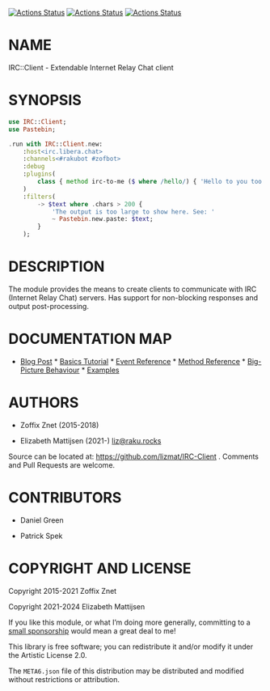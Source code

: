 [![Actions Status](https://github.com/lizmat/IRC-Client/actions/workflows/linux.yml/badge.svg)](https://github.com/lizmat/IRC-Client/actions) [![Actions Status](https://github.com/lizmat/IRC-Client/actions/workflows/macos.yml/badge.svg)](https://github.com/lizmat/IRC-Client/actions) [![Actions Status](https://github.com/lizmat/IRC-Client/actions/workflows/windows.yml/badge.svg)](https://github.com/lizmat/IRC-Client/actions)

NAME
====

IRC::Client - Extendable Internet Relay Chat client

SYNOPSIS
========

```raku
use IRC::Client;
use Pastebin;

.run with IRC::Client.new:
    :host<irc.libera.chat>
    :channels<#rakubot #zofbot>
    :debug
    :plugins(
        class { method irc-to-me ($ where /hello/) { 'Hello to you too!'} }
    )
    :filters(
        -> $text where .chars > 200 {
            'The output is too large to show here. See: '
            ~ Pastebin.new.paste: $text;
        }
    );
```

DESCRIPTION
===========

The module provides the means to create clients to communicate with IRC (Internet Relay Chat) servers. Has support for non-blocking responses and output post-processing.

DOCUMENTATION MAP
=================

* [Blog Post](https://github.com/Raku/CCR/blob/main/Remaster/Zoffix%20Znet/IRC-Client-Raku-Multi-Server-IRC-or-Awesome-Async-Interfaces-with-Raku.md) * [Basics Tutorial](https://github.com/lizmat/IRC-Client/blob/main/docs/01-basics.md) * [Event Reference](https://github.com/lizmat/IRC-Client/blob/main/docs/02-event-reference.md) * [Method Reference](https://github.com/lizmat/IRC-Client/blob/main/docs/03-method-reference.md) * [Big-Picture Behaviour](https://github.com/lizmat/IRC-Client/blob/main/docs/04-big-picture-behaviour.md) * [Examples](https://github.com/lizmat/IRC-Client/blob/main/examples/)

AUTHORS
=======

  * Zoffix Znet (2015-2018)

  * Elizabeth Mattijsen (2021-) <liz@raku.rocks>

Source can be located at: https://github.com/lizmat/IRC-Client . Comments and Pull Requests are welcome.

CONTRIBUTORS
============

  * Daniel Green

  * Patrick Spek

COPYRIGHT AND LICENSE
=====================

Copyright 2015-2021 Zoffix Znet

Copyright 2021-2024 Elizabeth Mattijsen

If you like this module, or what I’m doing more generally, committing to a [small sponsorship](https://github.com/sponsors/lizmat/) would mean a great deal to me!

This library is free software; you can redistribute it and/or modify it under the Artistic License 2.0.

The `META6.json` file of this distribution may be distributed and modified without restrictions or attribution.

